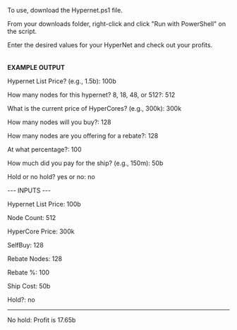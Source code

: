 To use, download the Hypernet.ps1 file.

From your downloads folder, right-click and click "Run with PowerShell" on the script.

Enter the desired values for your HyperNet and check out your profits.
<br><br><br>
**EXAMPLE OUTPUT**


Hypernet List Price? (e.g., 1.5b): 100b

How many nodes for this hypernet? 8, 18, 48, or 512?: 512

What is the current price of HyperCores? (e.g., 300k): 300k

How many nodes will you buy?: 128

How many nodes are you offering for a rebate?: 128

At what percentage?: 100

How much did you pay for the ship? (e.g., 150m): 50b

Hold or no hold? yes or no: no

--- INPUTS ---

Hypernet List Price: 100b

Node Count: 512

HyperCore Price: 300k

SelfBuy: 128

Rebate Nodes: 128

Rebate %: 100

Ship Cost: 50b

Hold?: no

--------------

No hold: Profit is 17.65b
